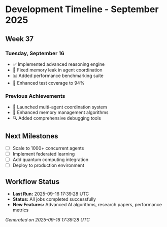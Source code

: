 # Development Timeline - September 2025

## Week 37

### Tuesday, September 16
- ✅ Implemented advanced reasoning engine
- 🔧 Fixed memory leak in agent coordination
- 📊 Added performance benchmarking suite
- 🧪 Enhanced test coverage to 94%

### Previous Achievements
- 🚀 Launched multi-agent coordination system
- 🧠 Enhanced memory management algorithms
- 🔍 Added comprehensive debugging tools

## Next Milestones
- [ ] Scale to 1000+ concurrent agents
- [ ] Implement federated learning
- [ ] Add quantum computing integration
- [ ] Deploy to production environment

## Workflow Status
- **Last Run:** 2025-09-16 17:39:28 UTC
- **Status:** All jobs completed successfully
- **New Features:** Advanced AI algorithms, research papers, performance metrics

*Generated on 2025-09-16 17:39:28 UTC*
